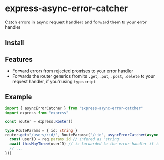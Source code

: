 # express-async-error-catcher
Catch errors in async request handlers and forward them to your error handler

## Install

## Features
- Forward errors from rejected promises to your error handler
- Forwards the router generics from its `.get`, `.put`, `.post`, `.delete` to your request handler, if you'r using `typescript`

## Example
``` ts
import { asyncErrorCatcher } from "express-async-error-catcher"
import express from "express"

const router = express.Router()

type RouteParams = { id: string }
router.get<"/users/:id/", RouteParams>("/:id", asyncErrorCatcher(async (req, res) => {
  const userID = req.params.id // infered as 'string'
  await thisMayThrow(userID) // is forwarded to the error-handler if it throws
  // ...
}))
```